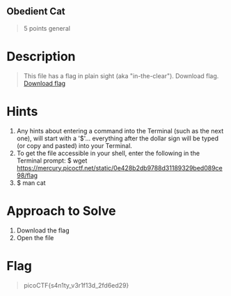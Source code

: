 ## Obedient Cat
> 5 points general

# Description
> This file has a flag in plain sight (aka "in-the-clear"). Download flag. [Download flag](flag)



# Hints
1. Any hints about entering a command into the Terminal (such as the next one), will start with a '$'... everything after the dollar sign will be typed (or copy and pasted) into your Terminal.
2. To get the file accessible in your shell, enter the following in the Terminal prompt: $ wget https://mercury.picoctf.net/static/0e428b2db9788d31189329bed089ce98/flag
3. $ man cat

# Approach to Solve
1. Download the flag
2. Open the file 

# Flag
> picoCTF{s4n1ty_v3r1f13d_2fd6ed29}